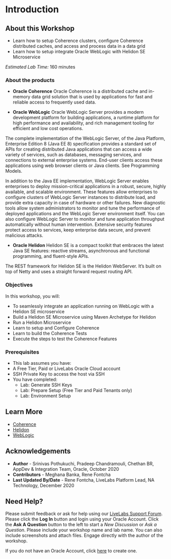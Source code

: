 # Introduction

## About this Workshop
- Learn how to setup Coherence clusters, configure Coherence distributed caches, and access and process data in a data grid
- Learn how to setup integrate Oracle WebLogic with Helidon SE Microservice


*Estimated Lab Time:* 160 minutes

### About the products
* **Oracle Coherence**
Oracle Coherence is a distributed cache and in-memory data grid solution that is used by applications for fast and reliable access to frequently used data.

* **Oracle WebLogic**
Oracle WebLogic Server provides a modern development platform for building applications, a runtime platform for high performance and availability, and rich management tooling for efficient and low cost operations.

The complete implementation of the WebLogic Server, of the Java Platform, Enterprise Edition 8 (Java EE 8) specification provides a standard set of APIs for creating distributed Java applications that can access a wide variety of services, such as databases, messaging services, and connections to external enterprise systems. End-user clients access these applications using web browser clients or Java clients. See Programming Models.

In addition to the Java EE implementation, WebLogic Server enables enterprises to deploy mission-critical applications in a robust, secure, highly available, and scalable environment. These features allow enterprises to configure clusters of WebLogic Server instances to distribute load, and provide extra capacity in case of hardware or other failures. New diagnostic tools allow system administrators to monitor and tune the performance of deployed applications and the WebLogic Server environment itself. You can also configure WebLogic Server to monitor and tune application throughput automatically without human intervention. Extensive security features protect access to services, keep enterprise data secure, and prevent malicious attacks.

* **Oracle Helidon**
Helidon SE is a compact toolkit that embraces the latest Java SE features: reactive streams, asynchronous and functional programming, and fluent-style APIs.

The REST framework for Helidon SE is the Helidon WebServer. It’s built on top of Netty and uses a straight forward request routing API.

### Objectives
In this workshop, you will:
* To seamlessly integrate an application running on WebLogic  with a Helidon SE microservice
* Build a Helidon SE Microservice using Maven Archetype for Helidon
* Run a Helidon Microservice
* Learn to setup and Configure Coherence
* Learn to build the Coherence Tests
* Execute the steps to test the Coherence Features

### Prerequisites
* This lab assumes you have:
* A Free Tier, Paid or LiveLabs Oracle Cloud account
* SSH Private Key to access the host via SSH
* You have completed:
    * Lab: Generate SSH Keys
    * Lab: Prepare Setup (Free Tier and Paid Tenants only)
    * Lab: Environment Setup

## Learn More
* [Coherence](https://docs.oracle.com/en/middleware/standalone/coherence/14.1.1.0/index.html)
* [Helidon](https://helidon.io/#/)
* [WebLogic](https://docs.oracle.com/en/middleware/standalone/weblogic-server/14.1.1.0/index.html)

## Acknowledgements
* **Author** - Srinivas Pothukuchi, Pradeep Chandramouli, Chethan BR, AppDev & Integration Team, Oracle, October 2020
* **Contributors** - Meghana Banka, Rene Fontcha
* **Last Updated By/Date** - Rene Fontcha, LiveLabs Platform Lead, NA Technology, December 2020

## Need Help?
Please submit feedback or ask for help using our [LiveLabs Support Forum](https://community.oracle.com/tech/developers/categories/livelabsdiscussions). Please click the **Log In** button and login using your Oracle Account. Click the **Ask A Question** button to the left to start a *New Discussion* or *Ask a Question*.  Please include your workshop name and lab name.  You can also include screenshots and attach files.  Engage directly with the author of the workshop.

If you do not have an Oracle Account, click [here](https://profile.oracle.com/myprofile/account/create-account.jspx) to create one.
